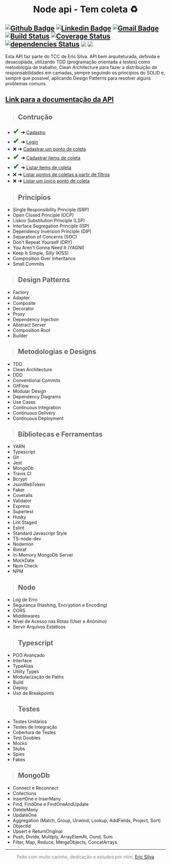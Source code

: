 <h1 style="font-weight: bold" align="center">Node api - Tem coleta ♻️</h1>

[![Github Badge](https://img.shields.io/badge/-Github-000?style=flat-square&logo=Github&logoColor=white&link=https://github.com/monteiro-alexandre)](https://github.com/eric218110)
[![Linkedin Badge](https://img.shields.io/badge/-LinkedIn-blue?style=flat-square&logo=Linkedin&logoColor=white&link=https://www.linkedin.com/in/alexandre-monteiro-9a03371a5/)](https://www.linkedin.com/in/eric-silva-mendes-8a6716143/)
[![Gmail Badge](https://img.shields.io/badge/-Gmail-c14438?style=flat-square&logo=Gmail&logoColor=white&link=mailto:alexandre.monteiro.bec@gmail.com)](mailto:ericsilvaccp@gmail.com)
[![Build Status](https://travis-ci.org/eric218110/pattern-api-node-ts.svg?branch=master)](https://travis-ci.org/eric218110/pattern-api-node-ts)
[![Coverage Status](https://coveralls.io/repos/github/eric218110/pattern-api-node-ts/badge.svg?branch=master)](https://coveralls.io/github/eric218110/pattern-api-node-ts?branch=master)
[![dependencies Status](https://david-dm.org/eric218110/pattern-api-node-ts/status.svg)](https://david-dm.org/eric218110/pattern-api-node-ts)
<img src="https://www.code-inspector.com/project/12545/score/svg">
<img src="https://www.code-inspector.com/project/12545/status/svg">
---
Esta API faz parte do TCC de Eric Silva.
API bem arquiteturada, definida e desacoplada, utilizando TDD (programação orientada a testes) como metodologia de trabalho, Clean Architecture para fazer a distribuição de responsabilidades em camadas, sempre seguindo os princípios do SOLID e, sempre que possível, aplicando Design Patterns para resolver alguns problemas comuns.

## [**Link para a documentação da API**]()

> ## Contrução

- <span style='font-size:25px; color: green;'>&#10004;</span>
<span style='font-size:16px;'>&#10140;</span> [Cadastro](./docs/signup.md)
- <span style='font-size:25px; color: green;'>&#10004;</span>
<span style='font-size:16px;'>&#10140;</span> [Login](./docs/login.md)
- <span style='font-size:15px;'>&#10060;</span>
<span style='font-size:16px;'>&#10140;</span> [Cadastrar um ponto de coleta](./docs/add-point.md)
- <span style='font-size:25px; color: green;'>&#10004;</span>
<span style='font-size:16px;'>&#10140;</span> [Cadastrar items de coleta](./docs/add-items.md)
- <span style='font-size:25px; color: green;'>&#10004;</span>
<span style='font-size:16px;'>&#10140;</span> [Listar items de coleta](./docs/list-items.md)
- <span style='font-size:15px;'>&#10060;</span>
<span style='font-size:16px;'>&#10140;</span> [Listar pontos de coletas a partir de filtros](./docs/list-filter-points.md)
- <span style='font-size:15px;'>&#10060;</span>
<span style='font-size:16px;'>&#10140;</span> [Listar um único ponto de coleta](./docs/list-id-point.md)

> ## Princípios

* Single Responsibility Principle (SRP)
* Open Closed Principle (OCP)
* Liskov Substitution Principle (LSP)
* Interface Segregation Principle (ISP)
* Dependency Inversion Principle (DIP)
* Separation of Concerns (SOC)
* Don't Repeat Yourself (DRY)
* You Aren't Gonna Need It (YAGNI)
* Keep It Simple, Silly (KISS)
* Composition Over Inheritance
* Small Commits

> ## Design Patterns

* Factory
* Adapter
* Composite
* Decorator
* Proxy
* Dependency Injection
* Abstract Server
* Composition Root
* Builder

> ## Metodologias e Designs

* TDD
* Clean Architecture
* DDD
* Conventional Commits
* GitFlow
* Modular Design
* Dependency Diagrams
* Use Cases
* Continuous Integration
* Continuous Delivery
* Continuous Deployment

> ## Bibliotecas e Ferramentas

* YARN
* Typescript
* Git
* Jest
* MongoDb
* Travis CI
* Bcrypt
* JsonWebToken
* Faker
* Coveralls
* Validator
* Express
* Supertest
* Husky
* Lint Staged
* Eslint
* Standard Javascript Style
* TS-node-dev
* Nodemon
* Rimraf
* In-Memory MongoDb Server
* MockDate
* Npm Check
* NPM

> ## Node

* Log de Erro
* Segurança (Hashing, Encryption e Encoding)
* CORS
* Middlewares
* Nível de Acesso nas Rotas (User e Anônimo)
* Servir Arquivos Estáticos

> ## Typescript

* POO Avançado
* Interface
* TypeAlias
* Utility Types
* Modularização de Paths
* Build
* Deploy
* Uso de Breakpoints

> ## Testes

* Testes Unitários
* Testes de Integração
* Cobertura de Testes
* Test Doubles
* Mocks
* Stubs
* Spies
* Fakes

> ## MongoDb

* Connect e Reconnect
* Collections
* InsertOne e InserMany
* Find, FindOne e FindOneAndUpdate
* DeleteMany
* UpdateOne
* Aggregation (Match, Group, Unwind, Lookup, AddFields, Project, Sort)
* ObjectId
* Upsert e ReturnOriginal
* Push, Divide, Multiply, ArrayElemAt, Cond, Sum
* Filter, Map, Reduce, MergeObjects, ConcatArrays

---

<p style="color: grey" align="center">
Feito com muito carinho, dedicação e estudos por mim, <a href="https://github.com/eric218110/">Eric Silva</a>
</p>

